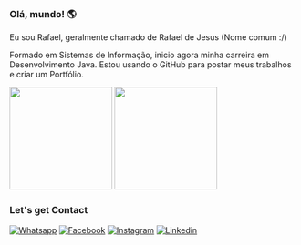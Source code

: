 ### Olá, mundo! 🌎 ####

Eu sou Rafael, geralmente chamado de Rafael de Jesus (Nome comum :/)

Formado em Sistemas de Informação, inicio agora minha carreira em Desenvolvimento Java. Estou usando o GitHub para postar meus trabalhos e criar um Portfólio.

<div>
  <img height="180em" src="https://github-readme-stats.vercel.app/api?username=xmlrafa&show_icons=true&theme=tokyonight">
  <img height="180em" src="https://github-readme-stats.vercel.app/api/top-langs/?username=xmlrafa&layout=compact&theme=tokyonight">
  </div>
  
  ### Let's get Contact
  
  [![Whatsapp](https://img.shields.io/badge/WhatsApp-25D366?style=for-the-badge&logo=whatsapp&logoColor=white
)](https://api.whatsapp.com/send?phone=5511940854481)
[![Facebook](https://img.shields.io/badge/Facebook-1877F2?style=for-the-badge&logo=facebook&logoColor=white
)](https://www.facebook.com/rahfz/)
[![Instagram](https://img.shields.io/badge/Instagram-E4405F?style=for-the-badge&logo=instagram&logoColor=white
)](https://www.instagram.com/xml.rafa/)
[![Linkedin](https://img.shields.io/badge/LinkedIn-0077B5?style=for-the-badge&logo=linkedin&logoColor=white
)](https://www.linkedin.com/in/rafael-rodrigues-044a69b7/)

